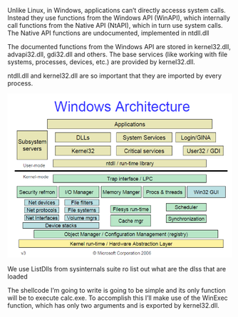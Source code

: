 Unlike Linux, in Windows, applications can’t directly accesss system calls. Instead they use functions from the Windows API (WinAPI), which internally call functions from the Native API (NtAPI), which in turn use system calls. The Native API functions are undocumented, implemented in ntdll.dll 

The documented functions from the Windows API are stored in kernel32.dll, advapi32.dll, gdi32.dll and others. The base services (like working with file systems, processes, devices, etc.) are provided by kernel32.dll.

ntdll.dll and kernel32.dll are so important that they are imported by every process.

![](windows_architecture.png)

We use ListDlls from sysinternals suite ro list out what are the dlss that are loaded

The shellcode I’m going to write is going to be simple and its only function will be to execute calc.exe. To accomplish this I’ll make use of the WinExec function, which has only two arguments and is exported by kernel32.dll.

